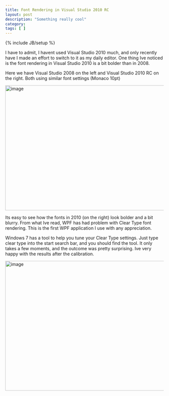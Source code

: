 ```yaml
---
title: Font Rendering in Visual Studio 2010 RC
layout: post
description: "Something really cool"
category:
tags: [ ] 
---
```

{% include JB/setup %}



<p>I have to admit, I havent used Visual Studio 2010 much, and only recently have I made an effort to switch to it as my daily editor. One thing Ive noticed is the font rendering in Visual Studio 2010 is a bit bolder than in 2008. </p>  <p>Here we have Visual Studio 2008 on the left and Visual Studio 2010 RC on the right. Both using similar font settings (Monaco 10pt)</p>  <p><a href="/wp-content/uploads/2010/02/image.png"><img style="border-bottom: 0px; border-left: 0px; display: inline; border-top: 0px; border-right: 0px" title="image" border="0" alt="image" src="/wp-content/uploads/2010/02/image_thumb.png" width="702" height="398" /></a> </p>  <p>Its easy to see how the fonts in 2010 (on the right) look bolder and a bit blurry. From what Ive read, WPF has had problem with Clear Type font rendering. This is the first WPF application I use with any appreciation.&#160; </p>  <p>Windows 7 has a tool to help you tune your Clear Type settings. Just type clear type into the start search bar, and you should find the tool. It only takes a few moments, and the outcome was pretty surprising. Ive very happy with the results after the calibration.</p>  <p><a href="/wp-content/uploads/2010/02/image1.png"><img style="border-bottom: 0px; border-left: 0px; display: inline; border-top: 0px; border-right: 0px" title="image" border="0" alt="image" src="/wp-content/uploads/2010/02/image_thumb1.png" width="711" height="413" /></a></p>
